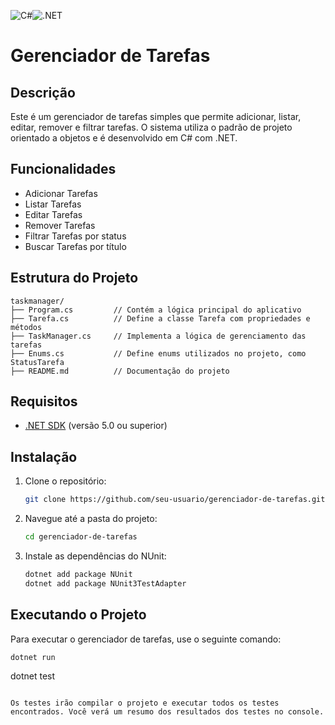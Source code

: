 ![C#](https://img.shields.io/badge/C%23-9C27B0?style=for-the-badge&logo=csharp&logoColor=white)![.NET](https://img.shields.io/badge/.NET-5.0-blue)

# Gerenciador de Tarefas

## Descrição

Este é um gerenciador de tarefas simples que permite adicionar, listar, editar, remover e filtrar tarefas. O sistema utiliza o padrão de projeto orientado a objetos e é desenvolvido em C# com .NET.

## Funcionalidades

- Adicionar Tarefas
- Listar Tarefas
- Editar Tarefas
- Remover Tarefas
- Filtrar Tarefas por status
- Buscar Tarefas por título

## Estrutura do Projeto

```
taskmanager/
├── Program.cs         // Contém a lógica principal do aplicativo
├── Tarefa.cs          // Define a classe Tarefa com propriedades e métodos
├── TaskManager.cs     // Implementa a lógica de gerenciamento das tarefas
├── Enums.cs           // Define enums utilizados no projeto, como StatusTarefa
├── README.md          // Documentação do projeto
```

## Requisitos

- [.NET SDK](https://dotnet.microsoft.com/download) (versão 5.0 ou superior)

## Instalação

1. Clone o repositório:
   ```bash
   git clone https://github.com/seu-usuario/gerenciador-de-tarefas.git
   ```

2. Navegue até a pasta do projeto:
   ```bash
   cd gerenciador-de-tarefas
   ```

3. Instale as dependências do NUnit:
   ```bash
   dotnet add package NUnit
   dotnet add package NUnit3TestAdapter
   ```

## Executando o Projeto

Para executar o gerenciador de tarefas, use o seguinte comando:

```bash
dotnet run
```

   dotnet test
   ```

Os testes irão compilar o projeto e executar todos os testes encontrados. Você verá um resumo dos resultados dos testes no console.
